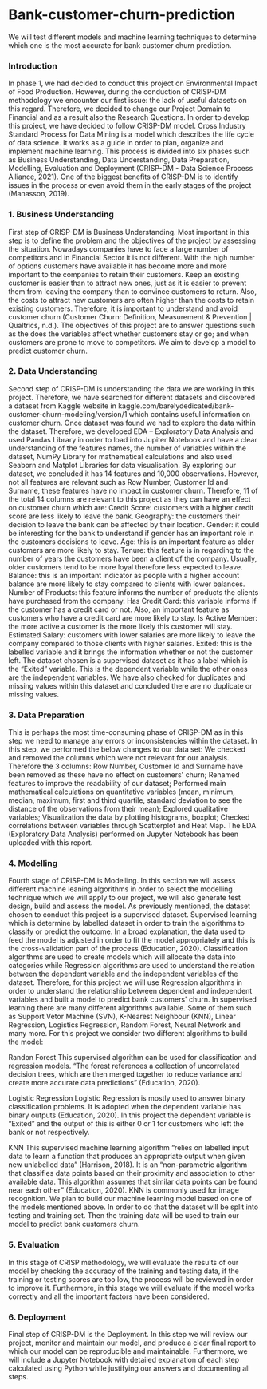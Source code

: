 # Bank-customer-churn-prediction
We will test different models and machine learning techniques to determine which one is the most accurate for bank customer churn prediction.

### Introduction

In phase 1, we had decided to conduct this project on Environmental Impact of Food Production. However, during the conduction of CRISP-DM
methodology we encounter our first issue: the lack of useful datasets on this regard. Therefore, we decided to change our Project Domain to Financial
and as a result also the Research Questions.
In order to develop this project, we have decided to follow CRISP-DM model. Cross Industry Standard Process for Data Mining is a model which
describes the life cycle of data science. It works as a guide in order to plan, organize and implement machine learning. This process is divided into six
phases such as Business Understanding, Data Understanding, Data Preparation, Modelling, Evaluation and Deployment (CRISP-DM - Data Science Process Alliance, 2021).
One of the biggest benefits of CRISP-DM is to identify issues in the process or even avoid them in the early stages of the project (Manasson, 2019).

### 1. Business Understanding

First step of CRISP-DM is Business Understanding. Most important in this step is to define the problem and the objectives of the project by assessing
the situation.
Nowadays companies have to face a large number of competitors and in
Financial Sector it is not different. With the high number of options customers have available it has become more and more important to the 
companies to retain their customers. Keep an existing customer is easier than to attract new ones, just as it is easier to prevent them from leaving
the company than to convince customers to return. Also, the costs to attract new customers are often higher than the costs to retain existing customers.
Therefore, it is important to understand and avoid customer churn (Customer Churn: Definition, Measurement &amp; Prevention | Qualtrics, n.d.).
The objectives of this project are to answer questions such as the does the variables affect whether customers stay or go; and when
customers are prone to move to competitors. We aim to develop a model to predict customer churn.

### 2. Data Understanding

Second step of CRISP-DM is understanding the data we are working in this project. Therefore, we have searched for different datasets and discovered
a dataset from Kaggle website in kaggle.com/barelydedicated/bank-customer-churn-modeling/version/1 which contains useful information on
customer churn.
Once dataset was found we had to explore the data within the dataset. 
Therefore, we developed EDA – Exploratory Data Analysis and used Pandas Library in order to load into Jupiter Notebook and have a clear
understanding of the features names, the number of variables within the dataset, NumPy Library for mathematical calculations and also used Seaborn
and Matplot Libraries for data visualisation.
By exploring our dataset, we concluded it has 14 features and 10,000 observations. However, not all features are relevant such as Row Number,
Customer Id and Surname, these features have no impact in customer churn. Therefore, 11 of the total 14 columns are relevant to this project as
they can have an effect on customer churn which are:
Credit Score: customers with a higher credit score are less likely to leave the bank.
Geography: the customers their decision to leave the bank can be affected by their location.
Gender: it could be interesting for the bank to understand if gender has an important role in the customers decisions to leave.
Age: this is an important feature as older customers are more likely to stay.
Tenure: this feature is in regarding to the number of years the customers have been a client of the company. Usually, older customers tend to be
more loyal therefore less expected to leave.
Balance: this is an important indicator as people with a higher account balance are more likely to stay compared to clients with lower balances.
Number of Products: this feature informs the number of products the clients have purchased from the company.
Has Credit Card: this variable informs if the customer has a credit card or not. Also, an important feature as customers who have a credit card are
more likely to stay.
Is Active Member: the more active a customer is the more likely this customer will stay.
Estimated Salary: customers with lower salaries are more likely to leave the company compared to those clients with higher salaries.
Exited: this is the labelled variable and it brings the information whether or not the customer left.
The dataset chosen is a supervised dataset as it has a label which is the “Exited” variable. This is the dependent variable while the other ones are
the independent variables.
We have also checked for duplicates and missing values within this dataset and concluded there are no duplicate or missing values.

### 3. Data Preparation

This is perhaps the most time-consuming phase of CRISP-DM as in this step we need to manage any errors or inconsistencies within the dataset. In this
step, we performed the below changes to our data set:
We checked and removed the columns which were not relevant for our analysis. Therefore the 3 columns: Row Number, Customer Id and Surname
have been removed as these have no effect on customers&#39; churn; Renamed features to improve the readability of our dataset;
Performed main mathematical calculations on quantitative variables (mean, minimum, median, maximum, first and third quartile, standard deviation to
see the distance of the observations from their mean); Explored qualitative variables; Visualization the data by plotting histograms,
boxplot; Checked correlations between variables through Scatterplot and Heat Map.
The EDA (Exploratory Data Analysis) performed on Jupyter Notebook has been uploaded with this report.

### 4. Modelling
Fourth stage of CRISP-DM is Modelling. In this section we will assess different machine leaning algorithms in order to select the modelling
technique which we will apply to our project, we will also generate test design, build and assess the model.
As previously mentioned, the dataset chosen to conduct this project is a supervised dataset. Supervised learning which is determine by labelled
dataset in order to train the algorithms to classify or predict the outcome. In a broad explanation, the data used to feed the model is adjusted in order to
fit the model appropriately and this is the cross-validation part of the process (Education, 2020). Classification algorithms are used to create models which will allocate the
data into categories while Regression algorithms are used to understand the relation between the dependent variable and the independent variables of
the dataset. Therefore, for this project we will use Regression algorithms in order to understand the relationship between dependent and independent
variables and built a model to predict bank customers&#39; churn. 
In supervised learning there are many different algorithms available. Some of them such as Support Vetor Machine (SVN), K-Nearest Neighbour (KNN),
Linear Regression, Logistics Regression, Random Forest, Neural Network and many more. For this project we consider two different algorithms to build
the model:

Randon Forest
This supervised algorithm can be used for classification and regression models. “The forest references a collection of uncorrelated decision trees,
which are then merged together to reduce variance and create more accurate data predictions” (Education, 2020).

Logistic Regression
Logistic Regression is mostly used to answer binary classification problems.
It is adopted when the dependent variable has binary outputs (Education, 2020). In this project the dependent variable is “Exited” and the output of
this is either 0 or 1 for customers who left the bank or not respectively.

KNN
This supervised machine learning algorithm “relies on labelled input data to learn a function that produces an appropriate output when given new
unlabelled data” (Harrison, 2018).
It is an “non-parametric algorithm that classifies data points based on their proximity and association to other available data. This algorithm assumes
that similar data points can be found near each other” (Education, 2020).
KNN is commonly used for image recognition.
We plan to build our machine learning model based on one of the models mentioned above. In order to do that the dataset will be split into testing
and training set. Then the training data will be used to train our model to predict bank customers churn.

### 5. Evaluation
In this stage of CRISP methodology, we will evaluate the results of our model by checking the accuracy of the training and testing data, if the
training or testing scores are too low, the process will be reviewed in order to improve it. Furthermore, in this stage we will evaluate if the model works
correctly and all the important factors have been considered.
### 6. Deployment
Final step of CRISP-DM is the Deployment. In this step we will review our project, monitor and maintain our model, and produce a clear
final report to which our model can be reproducible and maintainable. Furthermore, we will include a Jupyter Notebook with detailed explanation of each step calculated using Python while justifying our answers and documenting all steps.

